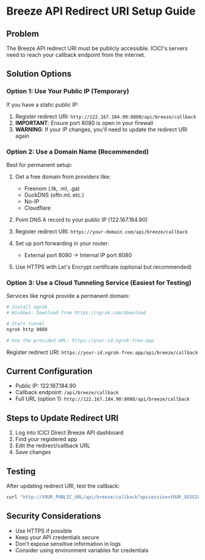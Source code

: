 # Breeze API Redirect URI Setup Guide

## Problem
The Breeze API redirect URI must be publicly accessible. ICICI's servers need to reach your callback endpoint from the internet.

## Solution Options

### Option 1: Use Your Public IP (Temporary)
If you have a static public IP:

1. Register redirect URI: `http://122.167.184.90:8080/api/breeze/callback`
2. **IMPORTANT**: Ensure port 8080 is open in your firewall
3. **WARNING**: If your IP changes, you'll need to update the redirect URI again

### Option 2: Use a Domain Name (Recommended)
Best for permanent setup:

1. Get a free domain from providers like:
   - Freenom (.tk, .ml, .ga)
   - DuckDNS (oftn.ml, etc.)
   - No-IP
   - Cloudflare

2. Point DNS A record to your public IP (122.167.184.90)

3. Register redirect URI: `https://your-domain.com/api/breeze/callback`

4. Set up port forwarding in your router:
   - External port 8080 → Internal IP port 8080

5. Use HTTPS with Let's Encrypt certificate (optional but recommended)

### Option 3: Use a Cloud Tunneling Service (Easiest for Testing)
Services like ngrok provide a permanent domain:

```bash
# Install ngrok
# Windows: Download from https://ngrok.com/download

# Start tunnel
ngrok http 8080

# Use the provided URL: https://your-id.ngrok-free.app
```

Register redirect URI: `https://your-id.ngrok-free.app/api/breeze/callback`

## Current Configuration

- Public IP: 122.167.184.90
- Callback endpoint: `/api/breeze/callback`
- Full URL (option 1): `http://122.167.184.90:8080/api/breeze/callback`

## Steps to Update Redirect URI

1. Log into ICICI Direct Breeze API dashboard
2. Find your registered app
3. Edit the redirect/callback URL
4. Save changes

## Testing

After updating redirect URI, test the callback:
```bash
curl "http://YOUR_PUBLIC_URL/api/breeze/callback?apisession=YOUR_SESSION"
```

## Security Considerations

- Use HTTPS if possible
- Keep your API credentials secure
- Don't expose sensitive information in logs
- Consider using environment variables for credentials


